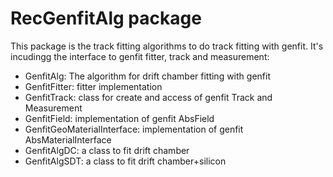 # RecGenfitAlg package

This package is the track fitting algorithms to do track fitting with genfit.
It's incudingg the interface to genfit fitter, track and measurement:
* GenfitAlg: The algorithm for drift chamber fitting with genfit
* GenfitFitter: fitter implementation
* GenfitTrack: class for create and access of genfit Track and Measurement
* GenfitField: implementation of genfit AbsField
* GenfitGeoMaterialInterface: implementation of genfit AbsMaterialInterface
* GenfitAlgDC: a class to fit drift chamber
* GenfitAlgSDT: a class to fit drift chamber+silicon

